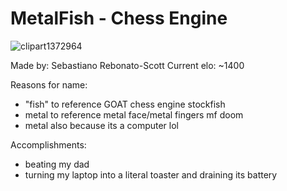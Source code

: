 # MetalFish - Chess Engine
![clipart1372964](https://github.com/all-caps-when-you-spell-the-user-name/MetalFish/assets/141144328/b4b28681-049a-4d54-8991-007fe6b2e6c8)

Made by: Sebastiano Rebonato-Scott
Current elo: ~1400

Reasons for name: 
- "fish" to reference GOAT chess engine stockfish
- metal to reference metal face/metal fingers mf doom
- metal also because its a computer lol

Accomplishments:
- beating my dad
- turning my laptop into a literal toaster and draining its battery
